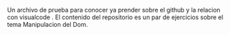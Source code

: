 Un archivo de prueba para conocer ya prender sobre el github y la relacion con visualcode . 
El contenido del repositorio es un par de ejercicios sobre el tema Manipulacion del Dom.

